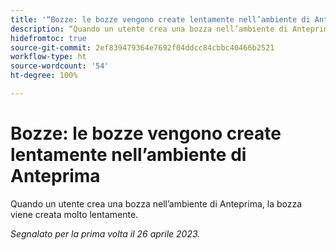 ```yaml
---
title: '“Bozze: le bozze vengono create lentamente nell’ambiente di Anteprima”'
description: “Quando un utente crea una bozza nell’ambiente di Anteprima, la bozza viene creata molto lentamente.”
hidefromtoc: true
source-git-commit: 2ef839479364e7692f04ddcc84cbbc40466b2521
workflow-type: ht
source-wordcount: '54'
ht-degree: 100%

---
```



# Bozze: le bozze vengono create lentamente nell’ambiente di Anteprima

<!--This article is by request. Article is on WF and WFP TOCs-->

Quando un utente crea una bozza nell’ambiente di Anteprima, la bozza viene creata molto lentamente.

_Segnalato per la prima volta il 26 aprile 2023._

